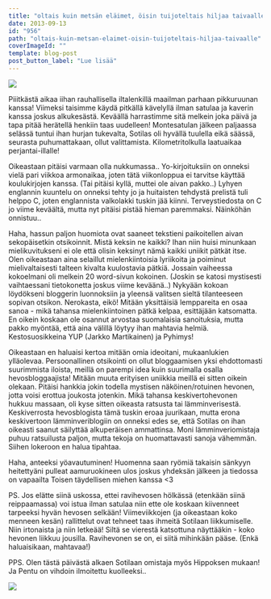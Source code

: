 ```yaml
---
title: "oltais kuin metsän eläimet, öisin tuijoteltais hiljaa taivaalle."
date: 2013-09-13
id: "956"
path: "oltais-kuin-metsan-elaimet-oisin-tuijoteltais-hiljaa-taivaalle"
coverImageId: ""
template: blog-post
post_button_label: "Lue lisää"
---
```


[![](/images/2013-09-13-581.jpg)](http://3.bp.blogspot.com/-ikcIxV_XJtg/UjOBqjji1hI/AAAAAAAAGz8/xhfs8n-_Hq8/s1600/2013-09-13-581.jpg)

Piiitkästä aikaa iihan rauhallisella iltalenkillä maailman parhaan pikkuruunan kanssa! Viimeksi taisimme käydä pitkällä kävelyllä ilman satulaa ja kaverin kanssa joskus alkukesästä. Keväällä harrastimme sitä melkein joka päivä ja tapa pitää herätellä henkiin taas uudelleen! Montesatulan jälkeen paljaassa selässä tuntui ihan hurjan tukevalta, Sotilas oli hyvällä tuulella eikä säässä, seurasta puhumattakaan, ollut valittamista. Kilometritolkulla laatuaikaa perjantai-illalle!

Oikeastaan pitäisi varmaan olla nukkumassa.. Yo-kirjoituksiin on onneksi vielä pari viikkoa armonaikaa, joten tätä viikonloppua ei tarvitse käyttää koulukirjojen kanssa. (Tai pitäisi kyllä, muttei ole aivan pakko..) Lyhyen englannin kuuntelu on onneksi tehty jo ja huitaisten tehdystä prelistä tuli helppo C, joten englannista valkolakki tuskin jää kiinni. Terveystiedosta on C jo viime keväältä, mutta nyt pitäisi pistää hieman paremmaksi. Näinköhän onnistuu..

Haha, hassun paljon huomiota ovat saaneet tekstieni paikoitellen aivan sekopäisetkin otsikoinnit. Mistä keksin ne kaikki? Ihan niin huisi minunkaan mielikuvitukseni ei ole että olisin keksinyt nämä kaikki uniikit pätkät itse. Olen oikeastaan aina selaillut mielenkiintoisia lyriikoita ja poiminut mielivaltaisesti talteen kivalta kuulostavia pätkiä. Jossain vaiheessa kokoelmani oli melkein 20 word-sivun kokoinen. (Joskin se katosi mystisesti vaihtaessani tietokonetta joskus viime keväänä..) Nykyään kokoan löydökseni bloggerin luonnoksiin ja yleensä valitsen sieltä tilanteeseen sopivan otsikon. Nerokasta, eikö! Mitään yksittäisiä lemppareita en osaa sanoa - mikä tahansa mielenkiintoinen pätkä kelpaa, esittäjään katsomatta. En oikein koskaan ole osannut arvostaa suomalaisia sanoituksia, mutta pakko myöntää, että aina välillä löytyy ihan mahtavia helmiä. Kestosuosikkeina YUP (Jarkko Martikainen) ja Pyhimys!

Oikeastaan en haluaisi kertoa mitään omia ideoitani, mukaanlukien ylläolevaa. Persoonallinen otsikointi on ollut bloggaamisen yksi ehdottomasti suurimmista iloista, meillä on parempi idea kuin suurimalla osalla hevosbloggaajista! Mitään muuta erityisen uniikkia meillä ei sitten oikein olekaan. Pitäisi hankkia jokin todella mystisen näköinen/rotuinen hevonen, jotta voisi erottua joukosta jotenkin. Mikä tahansa keskivertohevonen hukkuu massaan, oli kyse sitten oikeasta ratsusta tai lämminverisestä. Keskiverrosta hevosblogista tämä tuskin eroaa juurikaan, mutta erona keskivertoon lämminveriblogiin on onneksi edes se, että Sotilas on ihan oikeasti saanut säilyttää alkuperäisen ammattinsa. Moni lämminveriomistaja puhuu ratsuilusta paljon, mutta tekoja on huomattavasti sanoja vähemmän. Siihen lokeroon en halua tipahtaa.

Haha, anteeksi yöavautuminen! Huomenna saan ryömiä takaisin sänkyyn heitettyäni pulleat aamuruokineen ulos joskus yhdeksän jälkeen ja tiedossa on vapaailta Toisen täydellisen miehen kanssa <3

PS. Jos elätte siinä uskossa, ettei ravihevosen hölkässä (etenkään siinä reippaamassa) voi istua ilman satulaa niin ette ole koskaan kiivenneet tarpeeksi hyvän hevosen selkään! Viimeviikkojen (ja oikeastaan koko menneen kesän) rallittelut ovat tehneet taas ihmeitä Sotilaan liikkumiselle. Niin irtonaista ja niin letkeää! Siltä se vierestä katsottuna näyttääkin - koko hevonen liikkuu jousilla. Ravihevonen se on, ei siitä mihinkään pääse. (Enkä haluaisikaan, mahtavaa!)

PPS. Olen tästä päivästä alkaen Sotilaan omistaja myös Hippoksen mukaan! Ja Pentu on vihdoin ilmoitettu kuolleeksi..

[![](/images/ak.jpg)](http://2.bp.blogspot.com/-6wx0IzVJgR0/UjOObXlgMCI/AAAAAAAAG0M/hObSxLYGnDE/s1600/ak.jpg)

